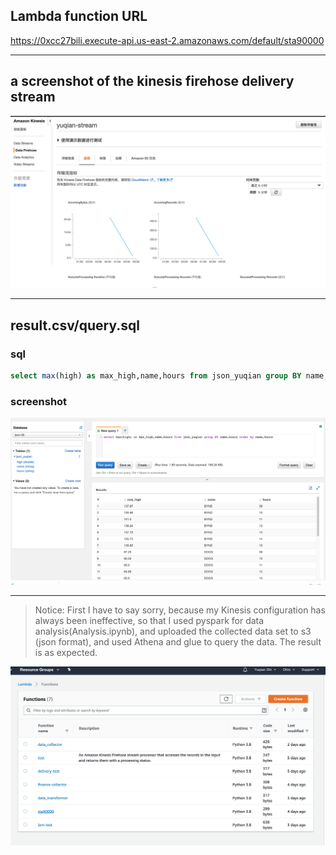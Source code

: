 

## Lambda function URL

https://0xcc27bili.execute-api.us-east-2.amazonaws.com/default/sta90000



----

## a screenshot of the kinesis firehose delivery stream 

![STEAM](STEAM.png)



----



## result.csv/query.sql

### sql

```SQL
select max(high) as max_high,name,hours from json_yuqian group BY name,hours order by name,hours
```



### screenshot

![ATHENA-result-sql](ATHENA-result-sql.png)



----

> Notice: First I have to say sorry, because my Kinesis configuration has always been ineffective, so that I used pyspark for data analysis(Analysis.ipynb), and uploaded the collected data set to s3 (json format), and used Athena and glue to query the data. The result is as expected.

![lamb](lamb.png)